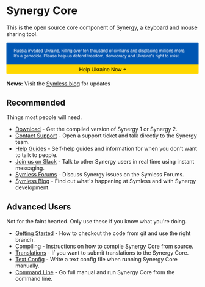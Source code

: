 # Synergy Core

This is the open source core component of Synergy, a keyboard and mouse sharing tool.

[![SWUbanner](https://raw.githubusercontent.com/vshymanskyy/StandWithUkraine/main/banner2-direct.svg)](https://vshymanskyy.github.io/StandWithUkraine/)

**News:** Visit the [Symless blog](https://symless.com/blog/) for updates

## Recommended

Things most people will need.

* [Download](https://members.symless.com/download-authentication) - Get the compiled version of Synergy 1 or Synergy 2.
* [Contact Support](https://symless.com/contact-support) - Open a support ticket and talk directly to the Synergy team.
* [Help Guides](https://symless.com/help) - Self-help guides and information for when you don't want to talk to people.
* [Join us on Slack](https://bit.ly/synergy-slack-2020) - Talk to other Synergy users in real time using instant messaging.
* [Symless Forums](https://forums.symless.com/) - Discuss Synergy issues on the Symless Forums.
* [Symless Blog](https://symless.com/blog/) - Find out what's happening at Symless and with Synergy development.

## Advanced Users

Not for the faint hearted. Only use these if you know what you're doing.

* [Getting Started](https://github.com/symless/synergy-core/wiki/Getting-Started) - How to checkout the code from git and use the right branch.
* [Compiling](https://github.com/symless/synergy-core/wiki/Compiling) - Instructions on how to compile Synergy Core from source.
* [Translations](https://crowdin.com/project/synergy-core) - If you want to submit translations to the Synergy Core.
* [Text Config](https://github.com/symless/synergy-core/wiki/Text-Config) - Write a text config file when running Synergy Core manually.
* [Command Line](https://github.com/symless/synergy-core/wiki/Command-Line) - Go full manual and run Synergy Core from the command line.

